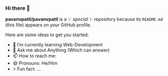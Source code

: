 ### Hi there 👋

**pavanvpatil/pavanvpatil** is a ✨ _special_ ✨ repository because its `README.md` (this file) appears on your GitHub profile.

Here are some ideas to get you started:

- 🌱 I’m currently learning Web-Development
- 💬 Ask me about Anything (Which can answer)
- 📫 How to reach me: 
- 😄 Pronouns: He/Him
- ⚡ Fun fact: ...
